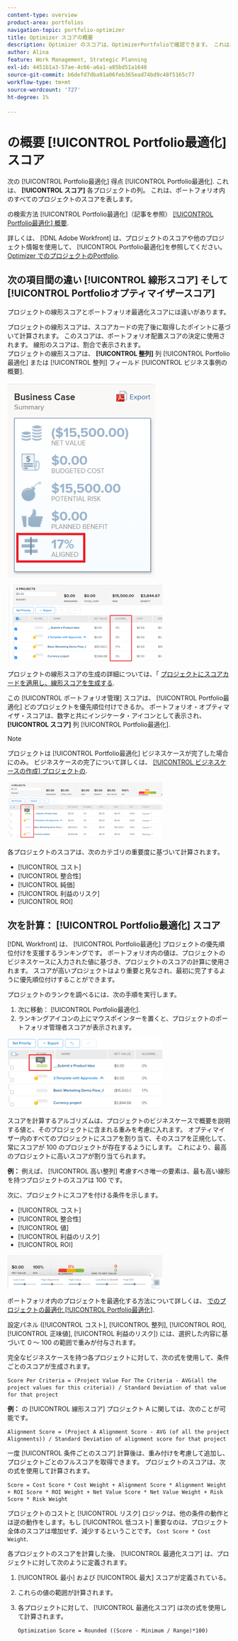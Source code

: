 ```yaml
---
content-type: overview
product-area: portfolios
navigation-topic: portfolio-optimizer
title: Optimizer スコアの概要
description: Optimizer のスコアは、OptimizerPortfolioで確認できます。 これは、 [!UICONTROL スコア] 各プロジェクトの列。 これは、ポートフォリオ内のすべてのプロジェクトのスコアを表します。
author: Alina
feature: Work Management, Strategic Planning
exl-id: 4451b1a3-57ae-4c66-a6a1-a85bd51a1648
source-git-commit: b6defd7dba91a06feb365ead74bd9c48f5165c77
workflow-type: tm+mt
source-wordcount: '727'
ht-degree: 1%

---
```


# の概要 [!UICONTROL Portfolio最適化] スコア

次の [!UICONTROL Portfolio最適化] 得点 [!UICONTROL Portfolio最適化]. これは、 **[!UICONTROL スコア]** 各プロジェクトの列。 これは、ポートフォリオ内のすべてのプロジェクトのスコアを表します。

の検索方法 [!UICONTROL Portfolio最適化]（記事を参照） [[!UICONTROL Portfolio最適化] 概要](../../../manage-work/portfolios/portfolio-optimizer/portfolio-optimizer-overview.md).

詳しくは、 [!DNL Adobe Workfront] は、プロジェクトのスコアや他のプロジェクト情報を使用して、 [!UICONTROL Portfolio最適化]を参照してください。 [Optimizer でのプロジェクトのPortfolio](../../../manage-work/portfolios/portfolio-optimizer/optimize-projects-in-portfolio-optimizer.md).

## 次の項目間の違い [!UICONTROL 線形スコア] そして [!UICONTROL Portfolioオプティマイザースコア]

プロジェクトの線形スコアとポートフォリオ最適化スコアには違いがあります。

プロジェクトの線形スコアは、スコアカードの完了後に取得したポイントに基づいて計算されます。 このスコアは、ポートフォリオ配置スコアの決定に使用されます。 線形のスコアは、割合で表示されます。\
プロジェクトの線形スコアは、 **[!UICONTROL 整列]** 列 [!UICONTROL Portfolio最適化] または [!UICONTROL 整列] フィールド [!UICONTROL ビジネス事例の概要].

![](assets/business-case-summary-aligned-field-highlighted.png)

![](assets/project-alignment-score-portfolio-optimizer-highlighted-350x174.png)

プロジェクトの線形スコアの生成の詳細については、「 [プロジェクトにスコアカードを適用し、線形スコアを生成する](../../../manage-work/projects/define-a-business-case/apply-scorecard-to-project-to-generate-alignment-score.md).

この [!UICONTROL ポートフォリオ管理] スコアは、 [!UICONTROL Portfolio最適化] どのプロジェクトを優先順位付けできるか。 ポートフォリオ・オプティマイザ・スコアは、数字と共にインジケータ・アイコンとして表示され、 **[!UICONTROL スコア]** 列 [!UICONTROL Portfolio最適化].

>[!NOTE]
>
>プロジェクトは [!UICONTROL Portfolio最適化] ビジネスケースが完了した場合にのみ。 ビジネスケースの完了について詳しくは、 [[!UICONTROL ビジネスケースの作成] プロジェクトの](../../../manage-work/projects/define-a-business-case/create-business-case.md).

![](assets/portfolio-optimizer-project-score-highlighted-350x132.png)

各プロジェクトのスコアは、次のカテゴリの重要度に基づいて計算されます。

* [!UICONTROL コスト]
* [!UICONTROL 整合性]
* [!UICONTROL 純価]
* [!UICONTROL 利益のリスク]
* [!UICONTROL ROI]

## 次を計算： [!UICONTROL Portfolio最適化] スコア

<!--
<p data-mc-conditions="QuicksilverOrClassic.Draft mode">(NOTE: This was edited based on this issue, per Anna: https://hub.workfront.com/issue/603d0c58000095ea0bc00ce5e2110693/overview)</p>
-->

[!DNL Workfront] は、 [!UICONTROL Portfolio最適化] プロジェクトの優先順位付けを支援するランキングです。 ポートフォリオ内の値は、プロジェクトのビジネスケースに入力された値に基づき、プロジェクトのスコアの計算に使用されます。 スコアが高いプロジェクトはより重要と見なされ、最初に完了するように優先順位付けすることができます。

プロジェクトのランクを調べるには、次の手順を実行します。

1. 次に移動： [!UICONTROL Portfolio最適化].
1. ランキングアイコンの上にマウスポインターを置くと、プロジェクトのポートフォリオ管理者スコアが表示されます。

![ranking_icon_in_portfolio_optimizer_new.png](assets/ranking-icon-in-portfolio-optimizer-new-350x160.png)

スコアを計算するアルゴリズムは、プロジェクトのビジネスケースで概要を説明する値と、そのプロジェクトに含まれる重みを考慮に入れます。 オプティマイザー内のすべてのプロジェクトにスコアを割り当て、そのスコアを正規化して、常にスコアが 100 のプロジェクトが存在するようにします。 これにより、最高のプロジェクトに高いスコアが割り当てられます。

**例：** 例えば、 [!UICONTROL 高い整列] 考慮すべき唯一の要素は、最も高い線形を持つプロジェクトのスコアは 100 です。

次に、プロジェクトにスコアを付ける条件を示します。

* [!UICONTROL コスト]
* [!UICONTROL 整合性]
* [!UICONTROL 値]
* [!UICONTROL 利益のリスク]
* [!UICONTROL ROI]

![](assets/optimizer-sliding-value-options-350x77.png)

ポートフォリオ内のプロジェクトを最適化する方法について詳しくは、 [でのプロジェクトの最適化 [!UICONTROL Portfolio最適化]](../../../manage-work/portfolios/portfolio-optimizer/optimize-projects-in-portfolio-optimizer.md).

設定パネル ([!UICONTROL コスト], [!UICONTROL 整列], [!UICONTROL ROI], [!UICONTROL 正味値], [!UICONTROL 利益のリスク]) には、選択した内容に基づいて 0 ～ 100 の範囲で重みが付与されます。

完全なビジネスケースを持つ各プロジェクトに対して、次の式を使用して、条件ごとのスコアが生成されます。

```
Score Per Criteria = (Project Value For The Criteria - AVG(all the project values for this criteria)) / Standard Deviation of that value for that project
```

**例：** の [!UICONTROL 線形スコア] プロジェクト A に関しては、次のことが可能です。

```
Alignment Score = (Project A Alignment Score - AVG (of all the project Alignments)) / Standard Deviation of alignment score for that project
```

一度 [!UICONTROL 条件ごとのスコア] 計算後は、重み付けを考慮して追加し、プロジェクトごとのフルスコアを取得できます。 プロジェクトのスコアは、次の式を使用して計算されます。

```
Score = Cost Score * Cost Weight + Alignment Score * Alignment Weight + ROI Score * ROI Weight + Net Value Score * Net Value Weight + Risk Score * Risk Weight
```

プロジェクトのコストと [!UICONTROL リスク] ロジックは、他の条件の動作とは逆の動作をします。もし [!UICONTROL 低コスト] 重要なのは、プロジェクト全体のスコアは増加せず、減少するということです。 `Cost Score * Cost Weight`.

各プロジェクトのスコアを計算した後、 [!UICONTROL 最適化スコア] は、プロジェクトに対して次のように定義されます。

1. [!UICONTROL 最小] および [!UICONTROL 最大] スコアが定義されている。
1. これらの値の範囲が計算されます。
1. 各プロジェクトに対して、 [!UICONTROL 最適化スコア] は次の式を使用して計算されます。

   ```
   Optimization Score = Rounded ((Score - Minimum / Range)*100)
   ```
